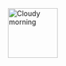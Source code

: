 <img alt="Cloudy morning" src="https://octodex.github.com/images/cloud.jpg" width="100" align="right">

